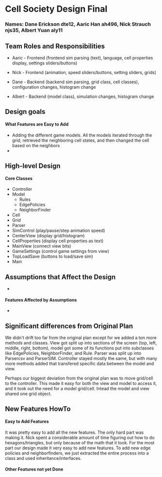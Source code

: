 # Cell Society Design Final
### Names: Dane Erickson dte12, Aaric Han ah496, Nick Strauch njs35, Albert Yuan aly11


## Team Roles and Responsibilities

 * Aaric - Frontend (frontend sim parsing (text), language, cell properties display, settings sliders/buttons)

 * Nick - Frontend (animation, speed sliders/buttons, setting sliders, grids)

 * Dane - Backend (backend sim parsing, grid class, cell classes), configuration changes, histogram change

 * Albert - Backend (model class), simulation changes, histogram change


## Design goals

#### What Features are Easy to Add
* Adding the different game models. All the models iterated through the grid, retrieved the 
neighboring cell states, and then changed the cell based on the neighbors
* 
## High-level Design

#### Core Classes
* Controller
* Model
  * Rules
  * EdgePolicies
  * NeighborFinder
* Cell
* Grid
* Parser 
* SimControl (play/pause/step animation speed)
* CenterView (display grid/histogram)
* CellProperties (display cell properties as text)
* MainView (connect view bits)
* GameSettings (control game settings from view)
* TopLoadSave (buttons to load/save sim)
* Main 

## Assumptions that Affect the Design
*

#### Features Affected by Assumptions
*

## Significant differences from Original Plan
We didn't drift too far from the original plan except for we added a ton more methods and classes.
View got split up into sections of the screen (top, left, middle, right, bottom), model got some of 
its functions put into subclasses like EdgePolicies, NeighborFinder, and Rule. Parser was split up into
Parsercsv and ParserSIM. Controller stayed mostly the same, but with many more methods added that 
transfered specific data between the model and view.

Perhaps our biggest deviation from the original plan was to move grid/cell to the controller. This 
made it easy for both the view and model to access it, and it took out the need for a model grid/cell. 
Intead the model and view shared one grid object.
## New Features HowTo

#### Easy to Add Features
It was pretty easy to add all the new features. The only hard part was making it. Nick spent a considerable
amount of time figuring out how to do hexagons/triangles, but only because of the math that it took.
For the most part our design made it very easy to add new features. To add new edge policies and 
neighborfinders, we just extracted the entire process into a class and used inheritance/interfaces.

#### Other Features not yet Done

